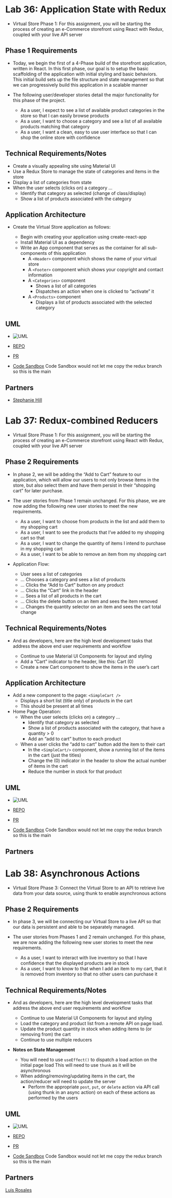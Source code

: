 # Lab 36: Application State with Redux

- Virtual Store Phase 1: For this assignment, you will be starting the process of creating an e-Commerce storefront using React with Redux, coupled with your live API server

## Phase 1 Requirements

- Today, we begin the first of a 4-Phase build of the storefront application, written in React. In this first phase, our goal is to setup the basic scaffolding of the application with initial styling and basic behaviors. This initial build sets up the file structure and state management so that we can progressively build this application in a scalable manner

- The following user/developer stories detail the major functionality for this phase of the project.

  - As a user, I expect to see a list of available product categories in the store so that I can easily browse products
  - As a user, I want to choose a category and see a list of all available products matching that category
  - As a user, I want a clean, easy to use user interface so that I can shop the online store with confidence

## Technical Requirements/Notes

- Create a visually appealing site using Material UI
- Use a Redux Store to manage the state of categories and items in the store
- Display a list of categories from state
- When the user selects (clicks on) a category …
  - Identify that category as selected (change of class/display)
  - Show a list of products associated with the category

## Application Architecture

- Create the Virtual Store application as follows:

  - Begin with creating your application using create-react-app
  - Install Material UI as a dependency
  - Write an App component that serves as the container for all sub-components of this application
    - A `<Header>` component which shows the name of your virtual store
    - A `<Footer>` component which shows your copyright and contact information
    - A `<Categories>` component
      - Shows a list of all categories
      - Dispatches an action when one is clicked to “activate” it
    - A `<Products>` component
      - Displays a list of products associated with the selected category

## UML
- ![UML](./assets/lab36.png)

- [REPO](https://github.com/SdMartinez13/storefront)
- [PR](https://github.com/SdMartinez13/storefront/pull/1)
- [Code Sandbox](https://codesandbox.io/p/github/SdMartinez13/storefront/draft/shy-cookies?file=%2FREADME.md&workspace=%257B%2522activeFileId%2522%253A%2522cla7swtxo000rl0f051aferfz%2522%252C%2522openFiles%2522%253A%255B%2522%252FREADME.md%2522%255D%252C%2522sidebarPanel%2522%253A%2522EXPLORER%2522%252C%2522gitSidebarPanel%2522%253A%2522COMMIT%2522%252C%2522sidekickItems%2522%253A%255B%257B%2522key%2522%253A%2522cla7synlc00f03b6hgk2vouir%2522%252C%2522type%2522%253A%2522PROJECT_SETUP%2522%252C%2522isMinimized%2522%253Afalse%257D%252C%257B%2522type%2522%253A%2522PREVIEW%2522%252C%2522taskId%2522%253A%2522start%2522%252C%2522port%2522%253A3000%252C%2522key%2522%253A%2522cla7sxhmj007g3b6hwcdop3d7%2522%252C%2522isMinimized%2522%253Afalse%257D%252C%257B%2522type%2522%253A%2522TASK_LOG%2522%252C%2522taskId%2522%253A%2522start%2522%252C%2522key%2522%253A%2522cla7sxeob005i3b6hujtibljb%2522%252C%2522isMinimized%2522%253Afalse%257D%255D%257D) Code Sandbox would not let me copy the redux branch so this is the main

## Partners

- [Stephanie Hill](https://github.com/stephnitis)

# Lab 37: Redux-combined Reducers

- Virtual Store Phase 1: For this assignment, you will be starting the process of creating an e-Commerce storefront using React with Redux, coupled with your live API server

## Phase 2 Requirements

- In phase 2, we will be adding the “Add to Cart” feature to our application, which will allow our users to not only browse items in the store, but also select them and have them persist in their “shopping cart” for later purchase.

- The user stories from Phase 1 remain unchanged. For this phase, we are now adding the following new user stories to meet the new requirements.

  - As a user, I want to choose from products in the list and add them to my shopping cart
  - As a user, I want to see the products that I’ve added to my shopping cart so that
  - As a user, I want to change the quantity of items I intend to purchase in my shopping cart
  - As a user, I want to be able to remove an item from my shopping cart
- Application Flow:

  - User sees a list of categories
  - … Chooses a category and sees a list of products
  - … Clicks the “Add to Cart” button on any product
  - … Clicks the “Cart” link in the header
  - … Sees a list of all products in the cart
  - … Clicks the delete button on an item and sees the item removed
  - … Changes the quantity selector on an item and sees the cart total change

## Technical Requirements/Notes

- And as developers, here are the high level development tasks that address the above end user requirements and workflow

  - Continue to use Material UI Components for layout and styling
  - Add a “Cart” indicator to the header, like this: Cart (0)
  - Create a new Cart component to show the items in the user’s cart

## Application Architecture

- Add a new component to the page: `<SimpleCart />`
  - Displays a short list (title only) of products in the cart
  - This should be present at all times
- Home Page Operation:
  - When the user selects (clicks on) a category …
    - Identify that category as selected
    - Show a list of products associated with the category, that have a quantity > 0
    - Add an “add to cart” button to each product
  - When a user clicks the “add to cart” button add the item to their cart
    - In the `<SimpleCart/>` component, show a running list of the items in the cart (just the titles)
    - Change the (0) indicator in the header to show the actual number of items in the cart
    - Reduce the number in stock for that product

## UML
- ![UML]()

- [REPO](https://github.com/SdMartinez13/storefront)
- [PR](https://github.com/SdMartinez13/storefront/pull/2)
- [Code Sandbox](https://codesandbox.io/p/github/SdMartinez13/storefront/draft/shy-cookies?file=%2FREADME.md&workspace=%257B%2522activeFileId%2522%253A%2522cla7swtxo000rl0f051aferfz%2522%252C%2522openFiles%2522%253A%255B%2522%252FREADME.md%2522%255D%252C%2522sidebarPanel%2522%253A%2522EXPLORER%2522%252C%2522gitSidebarPanel%2522%253A%2522COMMIT%2522%252C%2522sidekickItems%2522%253A%255B%257B%2522key%2522%253A%2522cla7synlc00f03b6hgk2vouir%2522%252C%2522type%2522%253A%2522PROJECT_SETUP%2522%252C%2522isMinimized%2522%253Afalse%257D%252C%257B%2522type%2522%253A%2522PREVIEW%2522%252C%2522taskId%2522%253A%2522start%2522%252C%2522port%2522%253A3000%252C%2522key%2522%253A%2522cla7sxhmj007g3b6hwcdop3d7%2522%252C%2522isMinimized%2522%253Afalse%257D%252C%257B%2522type%2522%253A%2522TASK_LOG%2522%252C%2522taskId%2522%253A%2522start%2522%252C%2522key%2522%253A%2522cla7sxeob005i3b6hujtibljb%2522%252C%2522isMinimized%2522%253Afalse%257D%255D%257D) Code Sandbox would not let me copy the redux branch so this is the main

## Partners

# Lab 38: Asynchronous Actions

- Virtual Store Phase 3: Connect the Virtual Store to an API to retrieve live data from your data source, using thunk to enable asynchronous actions

## Phase 2 Requirements

- In phase 3, we will be connecting our Virtual Store to a live API so that our data is persistent and able to be separately managed.

- The user stories from Phases 1 and 2 remain unchanged. For this phase, we are now adding the following new user stories to meet the new requirements.

  - As a user, I want to interact with live inventory so that I have confidence that the displayed products are in stock
  - As a user, I want to know to that when I add an item to my cart, that it is removed from inventory so that no other users can purchase it


## Technical Requirements/Notes

- And as developers, here are the high level development tasks that address the above end user requirements and workflow

  - Continue to use Material UI Components for layout and styling
  - Load the category and product list from a remote API on page load.
  - Update the product quantity in stock when adding items to (or removing from) the cart
  - Continue to use multiple reducers
- **Notes on State Management**

  - You will need to use `useEffect()` to dispatch a load action on the initial page load
This will need to use `thunk` as it will be asynchronous
  - When adding/removing/updating items in the cart, the action/reducer will need to update the server
    - Perform the appropriate `post`, `put`, or `delete` action via API call (using thunk in an async action) on each of these actions as performed by the users


## UML
- ![UML]()

- [REPO](https://github.com/SdMartinez13/storefront)
- [PR](https://github.com/SdMartinez13/storefront/pull/2)
- [Code Sandbox](https://codesandbox.io/p/github/SdMartinez13/storefront/draft/shy-cookies?file=%2FREADME.md&workspace=%257B%2522activeFileId%2522%253A%2522cla7swtxo000rl0f051aferfz%2522%252C%2522openFiles%2522%253A%255B%2522%252FREADME.md%2522%255D%252C%2522sidebarPanel%2522%253A%2522EXPLORER%2522%252C%2522gitSidebarPanel%2522%253A%2522COMMIT%2522%252C%2522sidekickItems%2522%253A%255B%257B%2522key%2522%253A%2522cla7synlc00f03b6hgk2vouir%2522%252C%2522type%2522%253A%2522PROJECT_SETUP%2522%252C%2522isMinimized%2522%253Afalse%257D%252C%257B%2522type%2522%253A%2522PREVIEW%2522%252C%2522taskId%2522%253A%2522start%2522%252C%2522port%2522%253A3000%252C%2522key%2522%253A%2522cla7sxhmj007g3b6hwcdop3d7%2522%252C%2522isMinimized%2522%253Afalse%257D%252C%257B%2522type%2522%253A%2522TASK_LOG%2522%252C%2522taskId%2522%253A%2522start%2522%252C%2522key%2522%253A%2522cla7sxeob005i3b6hujtibljb%2522%252C%2522isMinimized%2522%253Afalse%257D%255D%257D) Code Sandbox would not let me copy the redux branch so this is the main

## Partners

[Luis Rosales](https://github.com/RosalesJr)
